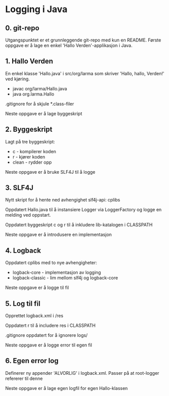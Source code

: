 # Logging i Java #

## 0. git-repo ##

Utgangspunktet er et grunnleggende git-repo med kun en README. Første oppgave er å lage en enkel 'Hallo Verden'-applikasjon i Java.

## 1. Hallo Verden ##

En enkel klasse 'Hallo.java' i src/org/larma som skriver 'Hallo, hallo, Verden!' ved kjøring. 

* javac org/larma/Hallo.java 
* java org.larma.Hallo

.gitignore for å skjule *.class-filer

Neste oppgave er å lage byggeskript

## 2. Byggeskript ##

Lagt på tre byggeskript:

* c - kompilerer koden
* r - kjører koden
* clean - rydder opp

Neste oppgave er å bruke SLF4J til å logge

## 3. SLF4J ##

Nytt skript for å hente ned avhengighet slf4j-api: cplibs

Oppdatert Hallo.java til å instansiere Logger via LoggerFactory og logge en melding ved oppstart.

Oppdatert byggeskript c og r til å inkludere lib-katalogen i CLASSPATH

Neste oppgave er å introdusere en implementasjon 

## 4. Logback ##

Oppdatert cplibs med to nye avhengigheter:

* logback-core - implementasjon av logging
* logback-classic - lim mellom slf4j og logback-core

Neste oppgave er å logge til fil

## 5. Log til fil ##

Opprettet logback.xml i /res

Oppdatert r til å includere res i CLASSPATH

.gitignore oppdatert for å ignorere logs/

Neste oppgave er å logge error til egen fil


## 6. Egen error log ##

Definerer ny appender 'ALVORLIG' i logback.xml.
Passer på at root-logger refererer til denne

Neste oppgave er å lage egen logfil for egen Hallo-klassen